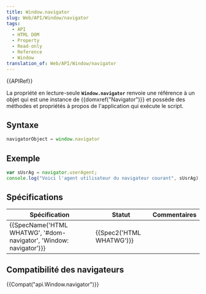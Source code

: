 ```yaml
---
title: Window.navigator
slug: Web/API/Window/navigator
tags:
  - API
  - HTML DOM
  - Property
  - Read-only
  - Reference
  - Window
translation_of: Web/API/Window/navigator
---
```

{{APIRef}}

La propriété en lecture-seule **`Window.navigator`** renvoie une référence à un objet qui est une instance de {{domxref("Navigator")}} et possède des méthodes et propriétés à propos de l'application qui exécute le script.

## Syntaxe

```js
navigatorObject = window.navigator
```

## Exemple

```js
var sUsrAg = navigator.userAgent;
console.log("Voici l'agent utilisateur du navigateur courant", sUsrAg);
```

## Spécifications

| Spécification                                                                            | Statut                           | Commentaires |
| ---------------------------------------------------------------------------------------- | -------------------------------- | ------------ |
| {{SpecName('HTML WHATWG', '#dom-navigator', 'Window: navigator')}} | {{Spec2('HTML WHATWG')}} |              |

## Compatibilité des navigateurs

{{Compat("api.Window.navigator")}}
